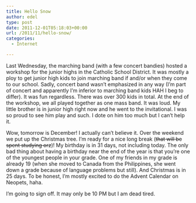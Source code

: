 ```yaml
---
title: Hello Snow
author: edel
type: post
date: 2011-12-01T05:18:03+00:00
url: /2011/11/hello-snow/
categories:
  - Internet

---
```

Last Wednesday, the marching band (with a few concert bandies) hosted a workshop for the junior highs in the Catholic School District. It was mostly a ploy to get junior high kids to join marching band if and/or when they come to our school. Sadly, concert band wasn&#8217;t emphasized in any way (I&#8217;m part of concert and apparently I&#8217;m inferior to marching band kids HAH I beg to differ). It was fun regardless. There was over 300 kids in total. At the end of the workshop, we all played together as one mass band. It was loud. My little brother is in junior high right now and he went to the invitational. I was so proud to see him play and such. I dote on him too much but I can&#8217;t help it.

Wow, tomorrow is December! I actually can&#8217;t believe it. Over the weekend we put up the Christmas tree. I&#8217;m ready for a nice long break (<strike>that will be spent studying orz</strike>)! My birthday is in 31 days, not including today. The only bad thing about having a birthday near the end of the year is that you&#8217;re one of the youngest people in your grade. One of my friends in my grade is already 19 (when she moved to Canada from the Philippines, she went down a grade because of language problems but still). And Christmas is in 25 days. To be honest, I&#8217;m mostly excited to do the Advent Calendar on Neopets, haha.

I&#8217;m going to sign off. It may only be 10 PM but I am dead tired.

<ol class="footnote">
</ol>